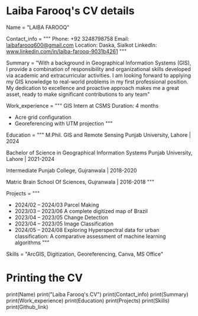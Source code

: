 # Laiba Farooq's CV details

Name = "LAIBA FAROOQ"

Contact_info = """
Phone: +92 3248798758
Email: laibafarooq600@gmail.com
Location: Daska, Sialkot
LinkedIn: www.linkedin.com/in/laiba-farooq-9031b4261
"""

Summary = "With a background in Geographical Information Systems (GIS), I provide a combination of responsibility and organizational skills developed via academic and extracurricular activities. I am looking forward to applying my GIS knowledge to real-world problems in my first professional position. My dedication to excellence and proactive approach makes me a great asset, ready to make significant contributions to any team"

Work_experience = """
GIS Intern at CSMS 
Duration: 4 months
- Acre grid configuration
- Georeferencing with UTM projection
"""

Education = """
M.Phil. GIS and Remote Sensing
Punjab University, Lahore | 2024

Bachelor of Science in Geographical Information Systems
Punjab University, Lahore | 2021-2024

Intermediate
Punjab College, Gujranwala | 2018-2020

Matric
Brain School Of Sciences, Gujranwala | 2016-2018
"""

Projects = """
- 2024/02 – 2024/03 Parcel Making
- 2023/03 – 2023/06 A complete digitized map of Brazil
- 2023/04 – 2023/05 Change Detection
- 2023/04 – 2023/05  Image Classification
- 2024/05 – 2024/08 Exploring Hyperspectral data for urban classification: A comparative assessment of machine learning algorithms
"""

Skills = "ArcGIS, Digitization, Georeferencing, Canva, MS Office"

# Printing the CV
print(Name)
print("Laiba Farooq's CV")
print(Contact_info)
print(Summary)
print(Work_experience)
print(Education)
print(Projects)
print(Skills)
print(Github_link)




